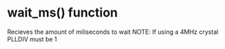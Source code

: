 # wait_ms() function
Recieves the amount of miliseconds to wait
NOTE: If using a 4MHz crystal PLLDIV must be 1
